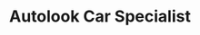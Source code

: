 ---
title: "Autolook Car Specialist"
url: /panama-city/autolook-car-specialist/
shop: reparación de automóviles
---